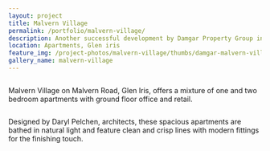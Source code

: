 ```yaml
---
layout: project
title: Malvern Village
permalink: /portfolio/malvern-village/
description: Another successful development by Damgar Property Group in Glen Iris.
location: Apartments, Glen iris
feature_img: /project-photos/malvern-village/thumbs/damgar-malvern-village-1.jpg
gallery_name: malvern-village
---
```


<div class="row project-detail-content">
  <div class="small-11 medium-10 medium-offset-1 columns">
    <div class="row">
      <div class="large-6 columns">
        <div class="column">
          <p class="project-detail-lead">Malvern Village on Malvern Road, Glen Iris, offers a mixture of one and two bedroom apartments with ground floor office and retail.</p>
        </div>
      </div>
      <div class="large-6 columns float-left">
        <div class="column">
          <p>Designed by Daryl Pelchen, architects, these spacious apartments are bathed in natural light and feature clean and crisp lines with modern fittings for the finishing touch. </p>
        </div>
      </div>
    </div>
  </div>
</div>
